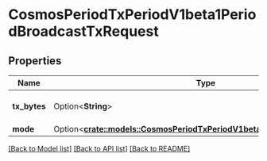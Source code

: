 # CosmosPeriodTxPeriodV1beta1PeriodBroadcastTxRequest

## Properties

Name | Type | Description | Notes
------------ | ------------- | ------------- | -------------
**tx_bytes** | Option<**String**> | tx_bytes is the raw transaction. | [optional]
**mode** | Option<[**crate::models::CosmosPeriodTxPeriodV1beta1PeriodBroadcastMode**](cosmos.tx.v1beta1.BroadcastMode.md)> |  | [optional]

[[Back to Model list]](../README.md#documentation-for-models) [[Back to API list]](../README.md#documentation-for-api-endpoints) [[Back to README]](../README.md)


